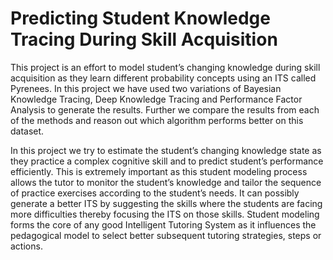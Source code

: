 # Predicting Student Knowledge Tracing During Skill Acquisition

This project is an effort to model student’s changing knowledge during skill acquisition as they learn different probability concepts using an ITS called Pyrenees. In this project we have used two variations of Bayesian Knowledge Tracing, Deep Knowledge Tracing and Performance Factor Analysis to generate the results. Further we compare the results from each of the methods and reason out which algorithm performs better on this dataset.

In this project we try to estimate the student’s changing knowledge state as they practice a complex cognitive skill and to predict student’s performance efficiently. This is extremely important as this student modeling process allows the tutor to monitor the student’s knowledge and tailor the sequence of practice exercises according to the student’s needs. It can possibly generate a better ITS by suggesting the skills where the students are facing more difficulties thereby focusing the ITS on those skills. Student modeling forms the core of any good Intelligent Tutoring System as it influences the pedagogical model to select better subsequent tutoring strategies, steps or actions.